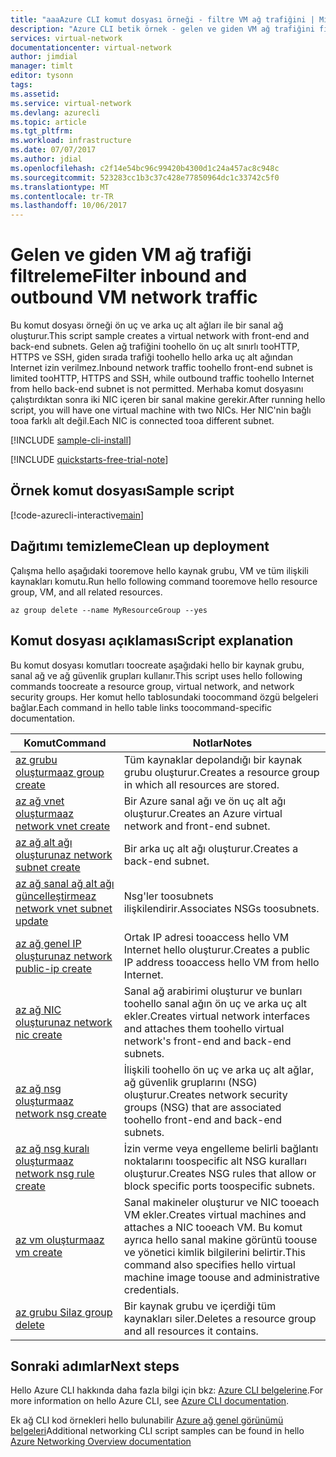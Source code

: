 ```yaml
---
title: "aaaAzure CLI komut dosyası örneği - filtre VM ağ trafiğini | Microsoft Docs"
description: "Azure CLI betik örnek - gelen ve giden VM ağ trafiğini filtre."
services: virtual-network
documentationcenter: virtual-network
author: jimdial
manager: timlt
editor: tysonn
tags: 
ms.assetid: 
ms.service: virtual-network
ms.devlang: azurecli
ms.topic: article
ms.tgt_pltfrm: 
ms.workload: infrastructure
ms.date: 07/07/2017
ms.author: jdial
ms.openlocfilehash: c2f14e54bc96c99420b4300d1c24a457ac8c948c
ms.sourcegitcommit: 523283cc1b3c37c428e77850964dc1c33742c5f0
ms.translationtype: MT
ms.contentlocale: tr-TR
ms.lasthandoff: 10/06/2017
---
```

# <a name="filter-inbound-and-outbound-vm-network-traffic"></a><span data-ttu-id="d297a-103">Gelen ve giden VM ağ trafiği filtreleme</span><span class="sxs-lookup"><span data-stu-id="d297a-103">Filter inbound and outbound VM network traffic</span></span>

<span data-ttu-id="d297a-104">Bu komut dosyası örneği ön uç ve arka uç alt ağları ile bir sanal ağ oluşturur.</span><span class="sxs-lookup"><span data-stu-id="d297a-104">This script sample creates a virtual network with front-end and back-end subnets.</span></span> <span data-ttu-id="d297a-105">Gelen ağ trafiğini toohello ön uç alt sınırlı tooHTTP, HTTPS ve SSH, giden sırada trafiği toohello hello arka uç alt ağından Internet izin verilmez.</span><span class="sxs-lookup"><span data-stu-id="d297a-105">Inbound network traffic toohello front-end subnet is limited tooHTTP, HTTPS and SSH, while outbound traffic toohello Internet from hello back-end subnet is not permitted.</span></span> <span data-ttu-id="d297a-106">Merhaba komut dosyasını çalıştırdıktan sonra iki NIC içeren bir sanal makine gerekir.</span><span class="sxs-lookup"><span data-stu-id="d297a-106">After running hello script, you will have one virtual machine with two NICs.</span></span> <span data-ttu-id="d297a-107">Her NIC'nin bağlı tooa farklı alt değil.</span><span class="sxs-lookup"><span data-stu-id="d297a-107">Each NIC is connected tooa different subnet.</span></span>

[!INCLUDE [sample-cli-install](../../../includes/sample-cli-install.md)]

[!INCLUDE [quickstarts-free-trial-note](../../../includes/quickstarts-free-trial-note.md)]

## <a name="sample-script"></a><span data-ttu-id="d297a-108">Örnek komut dosyası</span><span class="sxs-lookup"><span data-stu-id="d297a-108">Sample script</span></span>


[!code-azurecli-interactive[main](../../../cli_scripts/virtual-network/filter-network-traffic/filter-network-traffic.sh  "Filter VM network traffic")]

## <a name="clean-up-deployment"></a><span data-ttu-id="d297a-109">Dağıtımı temizleme</span><span class="sxs-lookup"><span data-stu-id="d297a-109">Clean up deployment</span></span> 

<span data-ttu-id="d297a-110">Çalışma hello aşağıdaki tooremove hello kaynak grubu, VM ve tüm ilişkili kaynakları komutu.</span><span class="sxs-lookup"><span data-stu-id="d297a-110">Run hello following command tooremove hello resource group, VM, and all related resources.</span></span>

```azurecli
az group delete --name MyResourceGroup --yes
```

## <a name="script-explanation"></a><span data-ttu-id="d297a-111">Komut dosyası açıklaması</span><span class="sxs-lookup"><span data-stu-id="d297a-111">Script explanation</span></span>

<span data-ttu-id="d297a-112">Bu komut dosyası komutları toocreate aşağıdaki hello bir kaynak grubu, sanal ağ ve ağ güvenlik grupları kullanır.</span><span class="sxs-lookup"><span data-stu-id="d297a-112">This script uses hello following commands toocreate a resource group, virtual network,  and network security groups.</span></span> <span data-ttu-id="d297a-113">Her komut hello tablosundaki toocommand özgü belgeleri bağlar.</span><span class="sxs-lookup"><span data-stu-id="d297a-113">Each command in hello table links toocommand-specific documentation.</span></span>

| <span data-ttu-id="d297a-114">Komut</span><span class="sxs-lookup"><span data-stu-id="d297a-114">Command</span></span> | <span data-ttu-id="d297a-115">Notlar</span><span class="sxs-lookup"><span data-stu-id="d297a-115">Notes</span></span> |
|---|---|
| [<span data-ttu-id="d297a-116">az grubu oluşturma</span><span class="sxs-lookup"><span data-stu-id="d297a-116">az group create</span></span>](/cli/azure/group#create) | <span data-ttu-id="d297a-117">Tüm kaynaklar depolandığı bir kaynak grubu oluşturur.</span><span class="sxs-lookup"><span data-stu-id="d297a-117">Creates a resource group in which all resources are stored.</span></span> |
| [<span data-ttu-id="d297a-118">az ağ vnet oluşturma</span><span class="sxs-lookup"><span data-stu-id="d297a-118">az network vnet create</span></span>](/cli/azure/network/vnet#create) | <span data-ttu-id="d297a-119">Bir Azure sanal ağı ve ön uç alt ağı oluşturur.</span><span class="sxs-lookup"><span data-stu-id="d297a-119">Creates an Azure virtual network and front-end subnet.</span></span> |
| [<span data-ttu-id="d297a-120">az ağ alt ağı oluşturun</span><span class="sxs-lookup"><span data-stu-id="d297a-120">az network subnet create</span></span>](/cli/azure/network/vnet/subnet#create) | <span data-ttu-id="d297a-121">Bir arka uç alt ağı oluşturur.</span><span class="sxs-lookup"><span data-stu-id="d297a-121">Creates a back-end subnet.</span></span> |
| [<span data-ttu-id="d297a-122">az ağ sanal ağ alt ağı güncelleştirme</span><span class="sxs-lookup"><span data-stu-id="d297a-122">az network vnet subnet update</span></span>](/cli/azure/network/vnet/subnet#update) | <span data-ttu-id="d297a-123">Nsg'ler toosubnets ilişkilendirir.</span><span class="sxs-lookup"><span data-stu-id="d297a-123">Associates NSGs toosubnets.</span></span> |
| [<span data-ttu-id="d297a-124">az ağ genel IP oluşturun</span><span class="sxs-lookup"><span data-stu-id="d297a-124">az network public-ip create</span></span>](/cli/azure/network/public-ip#create) | <span data-ttu-id="d297a-125">Ortak IP adresi tooaccess hello VM Internet hello oluşturur.</span><span class="sxs-lookup"><span data-stu-id="d297a-125">Creates a public IP address tooaccess hello VM from hello Internet.</span></span> |
| [<span data-ttu-id="d297a-126">az ağ NIC oluşturun</span><span class="sxs-lookup"><span data-stu-id="d297a-126">az network nic create</span></span>](/cli/azure/network/nic#create) | <span data-ttu-id="d297a-127">Sanal ağ arabirimi oluşturur ve bunları toohello sanal ağın ön uç ve arka uç alt ekler.</span><span class="sxs-lookup"><span data-stu-id="d297a-127">Creates virtual network interfaces and attaches them toohello virtual network's front-end and back-end subnets.</span></span> |
| [<span data-ttu-id="d297a-128">az ağ nsg oluşturma</span><span class="sxs-lookup"><span data-stu-id="d297a-128">az network nsg create</span></span>](/cli/azure/network/nsg#create) | <span data-ttu-id="d297a-129">İlişkili toohello ön uç ve arka uç alt ağlar, ağ güvenlik gruplarını (NSG) oluşturur.</span><span class="sxs-lookup"><span data-stu-id="d297a-129">Creates network security groups (NSG) that are associated toohello front-end and back-end subnets.</span></span> |
| [<span data-ttu-id="d297a-130">az ağ nsg kuralı oluşturma</span><span class="sxs-lookup"><span data-stu-id="d297a-130">az network nsg rule create</span></span>](/cli/azure/network/nsg/rule#create) |<span data-ttu-id="d297a-131">İzin verme veya engelleme belirli bağlantı noktalarını toospecific alt NSG kuralları oluşturur.</span><span class="sxs-lookup"><span data-stu-id="d297a-131">Creates NSG rules that allow or block specific ports toospecific subnets.</span></span> |
| [<span data-ttu-id="d297a-132">az vm oluşturma</span><span class="sxs-lookup"><span data-stu-id="d297a-132">az vm create</span></span>](/cli/azure/vm#create) | <span data-ttu-id="d297a-133">Sanal makineler oluşturur ve NIC tooeach VM ekler.</span><span class="sxs-lookup"><span data-stu-id="d297a-133">Creates virtual machines and attaches a NIC tooeach VM.</span></span> <span data-ttu-id="d297a-134">Bu komut ayrıca hello sanal makine görüntü toouse ve yönetici kimlik bilgilerini belirtir.</span><span class="sxs-lookup"><span data-stu-id="d297a-134">This command also specifies hello virtual machine image toouse and administrative credentials.</span></span> |
| [<span data-ttu-id="d297a-135">az grubu Sil</span><span class="sxs-lookup"><span data-stu-id="d297a-135">az group delete</span></span>](/cli/azure/group#delete) | <span data-ttu-id="d297a-136">Bir kaynak grubu ve içerdiği tüm kaynakları siler.</span><span class="sxs-lookup"><span data-stu-id="d297a-136">Deletes a resource group and all resources it contains.</span></span> |

## <a name="next-steps"></a><span data-ttu-id="d297a-137">Sonraki adımlar</span><span class="sxs-lookup"><span data-stu-id="d297a-137">Next steps</span></span>

<span data-ttu-id="d297a-138">Hello Azure CLI hakkında daha fazla bilgi için bkz: [Azure CLI belgelerine](/cli/azure/overview).</span><span class="sxs-lookup"><span data-stu-id="d297a-138">For more information on hello Azure CLI, see [Azure CLI documentation](/cli/azure/overview).</span></span>

<span data-ttu-id="d297a-139">Ek ağ CLI kod örnekleri hello bulunabilir [Azure ağ genel görünümü belgeleri](../cli-samples.md)</span><span class="sxs-lookup"><span data-stu-id="d297a-139">Additional networking CLI script samples can be found in hello [Azure Networking Overview documentation](../cli-samples.md)</span></span>
